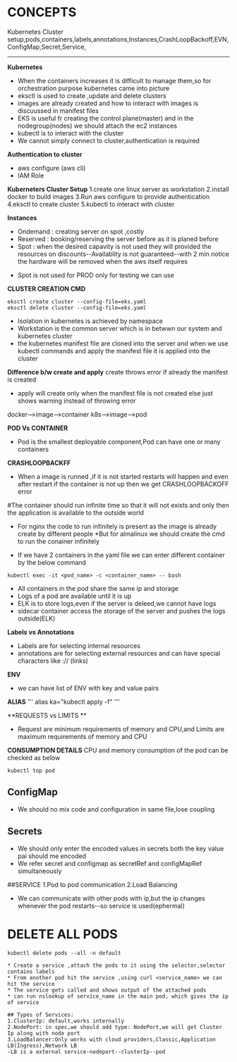 # CONCEPTS

Kubernetes Cluster setup,pods,containers,labels,annotations,Instances,CrashLoopBackoff,EVN,ConfigMap,Secret,Service,
***

**Kubernetes**
- When the containers increases it is difficult to manage them,so for orchestration purpose kubernetes came into picture
- eksctl is used to create ,update and delete clusters
- images are already created and how to interact with images is discuussed in manifest files
- EKS is useful fr creating the control plane(master) and in the nodegroup(nodes) we should attach the ec2 instances
- kubectl is to interact with the cluster
- We cannot simply connect to cluster,authentication is required

**Authentication to cluster**
- aws configure (aws cli)
- IAM Role

**Kuberneters Cluster Setup**
1.create one linux server as workstation
2.install docker to build images
3.Run aws configure to provide authentication
4.eksctl to create cluster
5.kubectl to interact with cluster

**Instances**
- Ondemand : creating server on spot ,costly
- Reserved : booking/reserving the server before as it is planed before
- Spot : when the desired capavity is not used they will provided the resources on discounts--Availablity is not guaranteed--with 2 min notice the hardware will be removed when the aws itself requires
* Spot is not used for PROD only for testing we can use

**CLUSTER CREATION CMD**
```
eksctl create cluster --config-file=eks.yaml
eksctl delete cluster --config-file=eks.yaml
```

- Isolation in kubernetes is achieved by namespace
- Workstation is the common server which is in betwwn our system and kubernetes cluster
- the kubernetes manifest file are cloned into the server and when we use kubectl commands and apply the manifest file it is applied into the cluster

**Difference b/w create and apply**
create throws error if already the manifest is created
- apply will create only when the manifest file is not created else just shows warning instead of throwing error

docker-->image-->container
k8s-->image-->pod

**POD Vs CONTAINER**
* Pod is the smallest deployable component,Pod can have one or many containers

**CRASHLOOPBACKFF**
* When a image is runned ,if it is not started restarts will happen and even after restart if the container is not up then we get CRASHLOOPBACKOFF error

#The container should run infinite time so that it will not exists and only then the application is available to the outside world
* For nginx the code to run infinitely is present as the image is already create by different people
*But for almalinux we should create the cmd to run the conainer infinitely

* If we have 2 containers in the yaml file we can enter different container by the below command
```
kubectl exec -it <pod_name> -c <container_name> -- bash

```

* All containers in the pod share the same ip and storage
* Logs of a pod are available until it is up
* ELK is to store logs,even if the server is deleed,we cannot have logs
* sidecar container access the storage of the server and pushes the logs outside(ELK)

**Labels vs Annotations**
* Labels are for selecting internal resources
* annotations are for selecting external resources and can have special characters like :// (links)

**ENV**
- we can have list of ENV with key and value pairs

**ALIAS**
'''
alias ka="kubectl apply -f"
'''

**REQUESTS vs LIMITS **
- Request are minimum requirements of memory and CPU,and Limits are maximum requirements of memory and CPU

**CONSUMPTION DETAILS**
CPU and memory consumption of the pod can be checked as below
```
kubectl top pod
```

## ConfigMap
- We should no mix code and configuration in same file,lose coupling

## Secrets
- We should only enter the encoded values in secrets both the key value pai should me encoded
- We refer secret and configmap as secretRef and configMapRef simultaneously

##SERVICE
1.Pod to pod communication
2.Load Balancing
* We can communicate with other pods with ip,but the ip changes whenever the pod restarts--so service is used(ephermal)

# DELETE ALL PODS
```
kubectl delete pods --all -n default

* Create a service ,attach the pods to it using the selector,selector contains labels
* From another pod hit the service ,using curl <service_name> we can hit the service
* The service gets called and shows output of the attached pods
* can run nslookup of service_name in the main pod, which gives the ip of service

## Types of Services:
1.ClusterIp: default,works internally
2.NodePort: in spec,we should add type: NodePort,we will get Cluster Ip along with node port
3.LoadBalancer:Only works with cloud providers,Classic,Application LB(Ingress),Network LB
-LB is a external service-nodeport--clusterIp--pod





